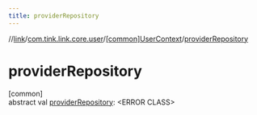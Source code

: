```yaml
---
title: providerRepository
---
```

//[link](../../../index.html)/[com.tink.link.core.user](../index.html)/[[common]UserContext](index.html)/[providerRepository](provider-repository.html)



# providerRepository



[common]\
abstract val [providerRepository](provider-repository.html): &lt;ERROR CLASS&gt;





